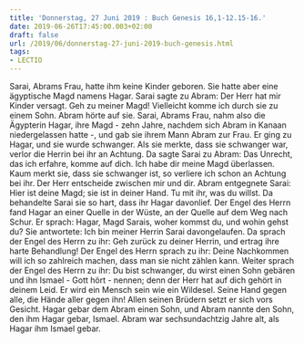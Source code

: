 ```yaml
---
title: 'Donnerstag, 27 Juni 2019 : Buch Genesis 16,1-12.15-16.'
date: 2019-06-26T17:45:00.003+02:00
draft: false
url: /2019/06/donnerstag-27-juni-2019-buch-genesis.html
tags: 
- LECTIO
---
```


Sarai, Abrams Frau, hatte ihm keine Kinder geboren. Sie hatte aber eine ägyptische Magd namens Hagar. Sarai sagte zu Abram: Der Herr hat mir Kinder versagt. Geh zu meiner Magd! Vielleicht komme ich durch sie zu einem Sohn. Abram hörte auf sie. Sarai, Abrams Frau, nahm also die Ägypterin Hagar, ihre Magd - zehn Jahre, nachdem sich Abram in Kanaan niedergelassen hatte -, und gab sie ihrem Mann Abram zur Frau. Er ging zu Hagar, und sie wurde schwanger. Als sie merkte, dass sie schwanger war, verlor die Herrin bei ihr an Achtung. Da sagte Sarai zu Abram: Das Unrecht, das ich erfahre, komme auf dich. Ich habe dir meine Magd überlassen. Kaum merkt sie, dass sie schwanger ist, so verliere ich schon an Achtung bei ihr. Der Herr entscheide zwischen mir und dir. Abram entgegnete Sarai: Hier ist deine Magd; sie ist in deiner Hand. Tu mit ihr, was du willst. Da behandelte Sarai sie so hart, dass ihr Hagar davonlief. Der Engel des Herrn fand Hagar an einer Quelle in der Wüste, an der Quelle auf dem Weg nach Schur. Er sprach: Hagar, Magd Sarais, woher kommst du, und wohin gehst du? Sie antwortete: Ich bin meiner Herrin Sarai davongelaufen. Da sprach der Engel des Herrn zu ihr: Geh zurück zu deiner Herrin, und ertrag ihre harte Behandlung! Der Engel des Herrn sprach zu ihr: Deine Nachkommen will ich so zahlreich machen, dass man sie nicht zählen kann. Weiter sprach der Engel des Herrn zu ihr: Du bist schwanger, du wirst einen Sohn gebären und ihn Ismael - Gott hört - nennen; denn der Herr hat auf dich gehört in deinem Leid. Er wird ein Mensch sein wie ein Wildesel. Seine Hand gegen alle, die Hände aller gegen ihn! Allen seinen Brüdern setzt er sich vors Gesicht. Hagar gebar dem Abram einen Sohn, und Abram nannte den Sohn, den ihm Hagar gebar, Ismael. Abram war sechsundachtzig Jahre alt, als Hagar ihm Ismael gebar.
